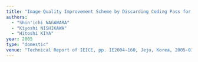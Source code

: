 ```yaml
---
title: "Image Quality Improvement Scheme by Discarding Coding Pass for Transmitting Motion JPEG 2000 Streams over RTP"
authors:
  - "Shin'ichi NAGAWARA"
  - "Kiyoshi NISHIKAWA"
  - "Hitoshi KIYA"
year: 2005
type: "domestic"
venue: "Technical Report of IEICE, pp. IE2004-160, Jeju, Korea, 2005-01-10."
---
```

